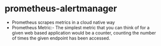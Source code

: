 # prometheus-alertmanager

 * Prometheus scrapes metrics in a cloud native way
 * Prometheus Metric:- The simplest metric that you can think of for a given web based application would be a counter,        counting the number of times the given endpoint has been accessed.
